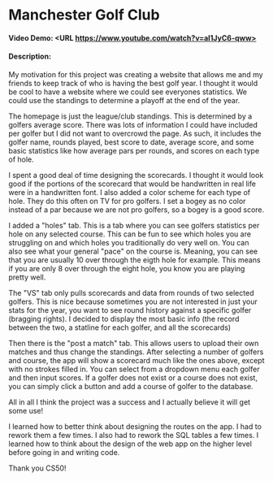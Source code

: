 # Manchester Golf Club
#### Video Demo:  <URL https://www.youtube.com/watch?v=aI1JyC6-qww>
#### Description:

My motivation for this project was creating a website that allows me and my friends to keep track of who is having the best golf year. I thought it would be cool to have a website where we could see everyones statistics. We could use the standings to determine a playoff at the end of the year.

The homepage is just the league/club standings. This is determined by a golfers average score. There was lots of information I could have included per golfer but I did not want to overcrowd the page. As such, it includes the golfer name, rounds played, best score to date, average score, and some basic statistics like how average pars per rounds, and scores on each type of hole. 

I spent a good deal of time designing the scorecards. I thought it would look good if the portions of the scorecard that would be handwritten in real life were in a handwritten font. I also added a color scheme for each type of hole. They do this often on TV for pro golfers. I set a bogey as no color instead of a par because we are not pro golfers, so a bogey is a good score. 

I added a "holes" tab. This is a tab where you can see golfers statistics per hole on any selected course. This can be fun to see which holes you are struggling on and which holes you traditionally do very well on. You can also see what your general "pace" on the course is. Meaning, you can see that you are usually 10 over through the eigth hole for example. This means if you are only 8 over through the eight hole, you know you are playing pretty well.

The "VS" tab only pulls scorecards and data from rounds of two selected golfers. This is nice because sometimes you are not interested in just your stats for the year, you want to see round history against a specific golfer (bragging rights). I decided to display the most basic info (the record between the two, a statline for each golfer, and all the scorecards)

Then there is the "post a match" tab. This allows users to upload their own matches and thus change the standings. After selecting a number of golfers and course, the app will show a scorecard much like the ones above, except with no strokes filled in. You can select from a dropdown menu each golfer and then input scores. If a golfer does not exist or a course does not exist, you can simply click a button and add a course of golfer to the database.

All in all I think the project was a success and I actually believe it will get some use!

I learned how to better think about designing the routes on the app. I had to rework them a few times. I also had to rework the SQL tables a few times. I learned how to think about the design of the web app on the higher level before going in and writing code. 

Thank you CS50!